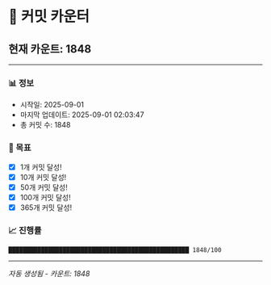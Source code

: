 # 🔢 커밋 카운터

## 현재 카운트: 1848

---

### 📊 정보
- 시작일: 2025-09-01
- 마지막 업데이트: 2025-09-01 02:03:47
- 총 커밋 수: 1848

### 🎯 목표
- [x] 1개 커밋 달성!
- [x] 10개 커밋 달성!
- [x] 50개 커밋 달성!
- [x] 100개 커밋 달성!
- [x] 365개 커밋 달성!

### 📈 진행률
```
██████████████████████████████████████████████████ 1848/100
```

---
*자동 생성됨 - 카운트: 1848*
